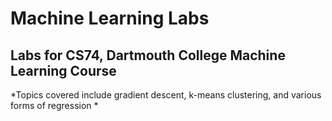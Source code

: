 # Machine Learning Labs
## Labs for CS74, Dartmouth College Machine Learning Course
*Topics covered include gradient descent, k-means clustering, and various forms of regression *
